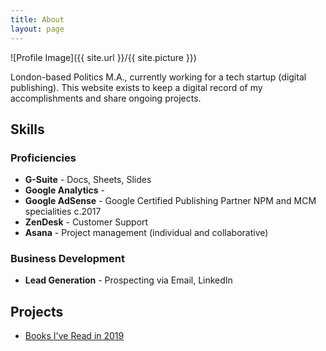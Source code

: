 ```yaml
---
title: About
layout: page
---
```

![Profile Image]({{ site.url }}/{{ site.picture }})

<p>London-based Politics M.A., currently working for a tech startup (digital publishing). This website exists to keep a digital record of my accomplishments and share ongoing projects.</p>

<p></p>

<h2>Skills</h2>

<h3>Proficiencies</h3>

<ul class="skill-list">
	<li><b>G-Suite</b> - Docs, Sheets, Slides</li>
	<li><b>Google Analytics</b> - </li>
	<li><b>Google AdSense</b> - Google Certified Publishing Partner NPM and MCM specialities c.2017 </li> 
	<li><b>ZenDesk</b> - Customer Support</li>
	<li><b>Asana</b> - Project management (individual and collaborative)</li>
</ul>


<h3>Business Development</h3>

<ul class="skill-list">
	<li><b>Lead Generation</b> - Prospecting via Email, LinkedIn</li>
</ul>


<h2>Projects</h2>

<ul>
	<li><a href="https://www.markprvs.github.io/books-read-in-2019.markdown/">Books I've Read in 2019</a></li>
</ul>
